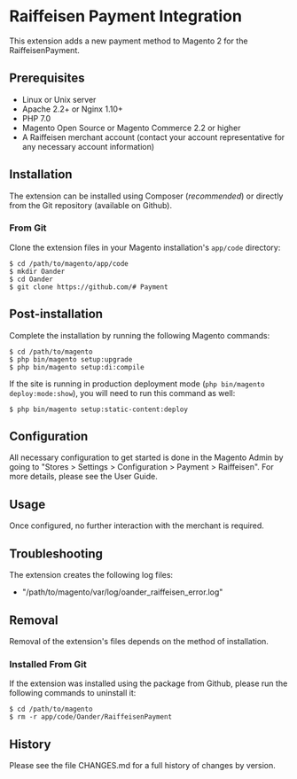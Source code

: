 # Raiffeisen Payment Integration

This extension adds a new payment method to Magento 2 for the RaiffeisenPayment.

## Prerequisites

* Linux or Unix server
* Apache 2.2+ or Nginx 1.10+
* PHP 7.0
* Magento Open Source or Magento Commerce 2.2 or higher
* A Raiffeisen merchant account (contact your account representative for any necessary account information)

## Installation

The extension can be installed using Composer (_recommended_) or directly from the Git repository (available on Github).

### From Git

Clone the extension files in your Magento installation's `app/code` directory:

    $ cd /path/to/magento/app/code
    $ mkdir Oander
    $ cd Oander
    $ git clone https://github.com/# Payment

## Post-installation

Complete the installation by running the following Magento commands:

    $ cd /path/to/magento
    $ php bin/magento setup:upgrade
    $ php bin/magento setup:di:compile
    
If the site is running in production deployment mode (`php bin/magento deploy:mode:show`), you will need to run this command as well:

    $ php bin/magento setup:static-content:deploy

## Configuration

All necessary configuration to get started is done in the Magento Admin by going to "Stores > Settings > Configuration > Payment > Raiffeisen". For more details, please see the User Guide.

## Usage

Once configured, no further interaction with the merchant is required.

## Troubleshooting

The extension creates the following log files:

* "/path/to/magento/var/log/oander_raiffeisen_error.log"

## Removal

Removal of the extension's files depends on the method of installation.

### Installed From Git

If the extension was installed using the package from Github, please run the following commands to uninstall it:

    $ cd /path/to/magento
    $ rm -r app/code/Oander/RaiffeisenPayment

## History

Please see the file CHANGES.md for a full history of changes by version. 
